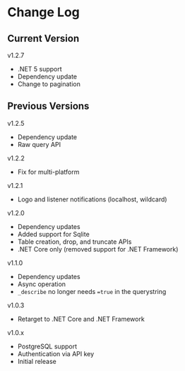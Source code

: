 # Change Log

## Current Version

v1.2.7

- .NET 5 support
- Dependency update
- Change to pagination

## Previous Versions

v1.2.5

- Dependency update
- Raw query API

v1.2.2

- Fix for multi-platform

v1.2.1

- Logo and listener notifications (localhost, wildcard)

v1.2.0

- Dependency updates
- Added support for Sqlite
- Table creation, drop, and truncate APIs
- .NET Core only (removed support for .NET Framework)

v1.1.0

- Dependency updates
- Async operation
- ```_describe``` no longer needs ```=true``` in the querystring

v1.0.3

- Retarget to .NET Core and .NET Framework
 
v1.0.x

- PostgreSQL support
- Authentication via API key
- Initial release


